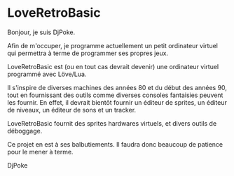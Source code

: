 # LoveRetroBasic
Bonjour, je suis DjPoke.

Afin de m'occuper, je programme actuellement un petit ordinateur virtuel qui permettra à terme de programmer ses propres jeux.

LoveRetroBasic est (ou en tout cas devrait devenir) une ordinateur virtuel programmé avec Löve/Lua.

Il s'inspire de diverses machines des années 80 et du début des années 90, tout en fournissant des outils comme diverses consoles fantaisies peuvent les fournir.
En effet, il devrait bientôt fournir un éditeur de sprites, un éditeur de niveaux, un éditeur de sons et un tracker.

LoveRetroBasic fournit des sprites hardwares virtuels, et divers outils de déboggage.

Ce projet en est à ses balbutiements. Il faudra donc beaucoup de patience pour le mener à terme.

DjPoke
